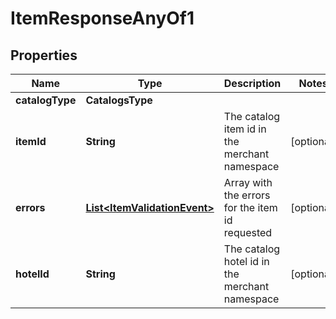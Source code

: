 

# ItemResponseAnyOf1


## Properties

| Name | Type | Description | Notes |
|------------ | ------------- | ------------- | -------------|
|**catalogType** | **CatalogsType** |  |  |
|**itemId** | **String** | The catalog item id in the merchant namespace |  [optional] |
|**errors** | [**List&lt;ItemValidationEvent&gt;**](ItemValidationEvent.md) | Array with the errors for the item id requested |  [optional] |
|**hotelId** | **String** | The catalog hotel id in the merchant namespace |  [optional] |




